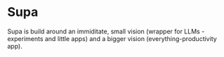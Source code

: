 # Supa

Supa is build around an immiditate, small vision (wrapper for LLMs - experiments and little apps) and a bigger vision (everything-productivity app).